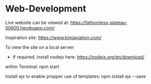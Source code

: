 # Web-Development

Live website can be viewed at:
https://fathomless-plateau-00600.herokuapp.com/

Inspiration site:
https://www.kimiaviation.com/

To view the site on a local server:

- If required, install nodejs here:  https://nodejs.org/en/download/

within Terminal:
npm start

Install ejs to enable propper use of templates:
npm install ejs --save
